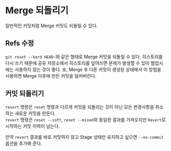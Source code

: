 # Merge 되돌리기
일반적인 커밋처럼 Merge 커밋도 되돌릴 수 있다. 

## Refs 수정
`git reset --hard HEAD~`와 같은 형태로 Merge 커밋을 되돌릴 수 있다. 
히스토리를 다시 쓰기 때문에 공유 저장소에서 히스토리를 덮어쓰면 문제가 발생할 수 있어 협업시에는 사용하지 않는 것이 좋다. 또, Merge 후 다른 커밋이 생성된 상태에서 이 방법을 사용하면 Merge 이후에 만든 커밋을 잃어버린다.  

## 커밋 되돌리기
`revert` 명령은 `reset` 명령과 다르게 커밋을 되돌리는 것이 아닌 모든 변경사항을 취소하는 새로운 커밋을 만든다.  
`revert` 명령은 `reset --soft`, `reset --mixed`와 동일한 결과를 가져오지만 `Revert`로 시작하는 커밋 이력이 남는다.  

만약 `revert` 결과를 바로 커밋하지 않고 Stage 상태만 유지하고 싶으면 `--no-commit` 옵션을 추가해 준다. 


